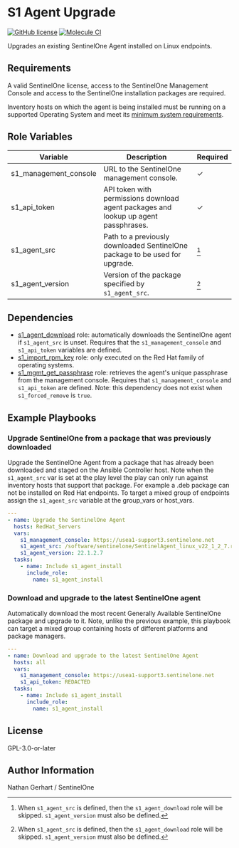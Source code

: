# S1 Agent Upgrade

[![GitHub license](https://badgen.net/github/license/s1-nathangerhart/ansible_collection_s1agent)](https://github.com/s1-nathangerhart/ansible_collection_s1agent/blob/main/LICENSE)
[![Molecule CI](https://github.com/s1-nathangerhart/ansible_collection_s1agent/actions/workflows/s1_agent_upgrade.yml/badge.svg)](https://github.com/s1-nathangerhart/ansible_collection_s1agent/actions/workflows/s1_agent_upgrade.yml)

Upgrades an existing SentinelOne Agent installed on Linux endpoints.

## Requirements

A valid SentinelOne license, access to the SentinelOne Management Console and access to the SentinelOne installation packages are required.

Inventory hosts on which the agent is being installed must be running on a supported Operating System and meet its [minimum system requirements](https://support.sentinelone.com/hc/en-us/articles/360004196614-System-Requirements).

## Role Variables

| Variable | Description | Required |
|----------|-------------|----------|
| s1_management_console | URL to the SentinelOne management console. | &check; |
| s1_api_token | API token with permissions download agent packages and lookup up agent passphrases. | &check; |
| s1_agent_src | Path to a previously downloaded SentinelOne package to be used for upgrade. | [^1] |
| s1_agent_version | Version of the package specified by `s1_agent_src`. | [^1] |

[^1]: When `s1_agent_src` is defined, then the `s1_agent_download` role will be skipped. `s1_agent_version` must also be defined.

## Dependencies

* [s1_agent_download](../s1_agent_download/README.md) role: automatically downloads the SentinelOne agent if `s1_agent_src` is unset. Requires that the `s1_management_console` and `s1_api_token` variables are defined.
* [s1_import_rpm_key](../s1_import_rpm_key/README.md) role: only executed on the Red Hat family of operating systems.
* [s1_mgmt_get_passphrase](../s1_mgmt_get_passphrase/README.md) role: retrieves the agent's unique passphrase from the management console. Requires that `s1_management_console` and `s1_api_token` are defined. Note: this dependency does not exist when `s1_forced_remove` is `true`.

## Example Playbooks

### Upgrade SentinelOne from a package that was previously downloaded

Upgrade the SentinelOne Agent from a package that has already been downloaded and staged on the Ansible Controller host. Note when the `s1_agent_src` var is set at the play level the play can only run against inventory hosts that support that package. For example a .deb package can not be installed on Red Hat endpoints. To target a mixed group of endpoints assign the `s1_agent_src` variable at the group_vars or host_vars.

```yaml
---
- name: Upgrade the SentinelOne Agent
  hosts: RedHat_Servers
  vars:
    s1_management_console: https://usea1-support3.sentinelone.net
    s1_agent_src: /software/sentinelone/SentinelAgent_linux_v22_1_2_7.rpm
    s1_agent_version: 22.1.2.7
  tasks:
    - name: Include s1_agent_install
      include_role:
        name: s1_agent_install
```

### Download and upgrade to the latest SentinelOne agent

Automatically download the most recent Generally Available SentinelOne package and upgrade to it. Note, unlike the previous example, this playbook can target a mixed group containing hosts of different platforms and package managers.

```yaml
---
- name: Download and upgrade to the latest SentinelOne Agent
  hosts: all
  vars:
    s1_management_console: https://usea1-support3.sentinelone.net
    s1_api_token: REDACTED
  tasks:
    - name: Include s1_agent_install
      include_role:
        name: s1_agent_install
```

## License

GPL-3.0-or-later

## Author Information

Nathan Gerhart / SentinelOne

